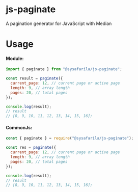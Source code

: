 # js-paginate

A pagination generator for JavaScript with Median

# Usage

#### Module:

```js
import { paginate } from "@sysafarila/js-paginate";

const result = paginate({
  current_page: 12, // current page or active page
  length: 9, // array length
  pages: 20, // total pages
});

console.log(result);
// result
// [8, 9, 10, 11, 12, 13, 14, 15, 16];
```

#### CommonJs:

```js
const { paginate } = require("@sysafarila/js-paginate");

const res = paginate({
  current_page: 12, // current page or active page
  length: 9, // array length
  pages: 20, // total pages
});

console.log(result);
// result
// [8, 9, 10, 11, 12, 13, 14, 15, 16];
```

